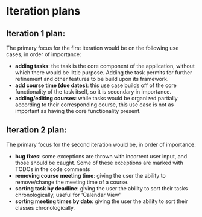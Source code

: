 # Iteration plans
## Iteration 1 plan:
The primary focus for the first iteration would be on the following use cases, in order of importance:
* **adding tasks**: the task is the core component of the application, without which there would be little purpose. Adding the task permits for further refinement and other features to be build upon its framework.
* **add course time (due dates)**: this use case builds off of the core functionality of the task itself, so it is secondary in importance.
* **adding/editing courses**: while tasks would be organized partially according to their corresponding course, this use case is not as important as having the core functionality present.

## Iteration 2 plan:
The primary focus for the second iteration would be, in order of importance:
* **bug fixes**: some exceptions are thrown with incorrect user input, and those should be caught. Some of these exceptions are marked with TODOs in the code comments
* **removing course meeting time**: giving the user the ability to remove/change the meeting time of a course.
* **sorting task by deadline**: giving the user the ability to sort their tasks chronologically, useful for 'Calendar View'
* **sorting meeting times by date**: giving the user the ability to sort their classes chronologically.
